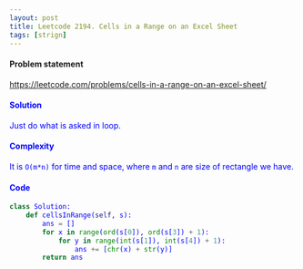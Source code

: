 ```yaml
---
layout: post
title: Leetcode 2194. Cells in a Range on an Excel Sheet
tags: [strign]
---
```


#### Problem statement

<a href="https://leetcode.com/problems/cells-in-a-range-on-an-excel-sheet/"> <font color = blue>https://leetcode.com/problems/cells-in-a-range-on-an-excel-sheet/

#### Solution
Just do what is asked in loop.

#### Complexity
It is `O(m*n)` for time and space, where `m` and `n` are size of rectangle we have.

#### Code
```python
class Solution:
    def cellsInRange(self, s):
        ans = []
        for x in range(ord(s[0]), ord(s[3]) + 1):
            for y in range(int(s[1]), int(s[4]) + 1):
                ans += [chr(x) + str(y)]
        return ans
```

